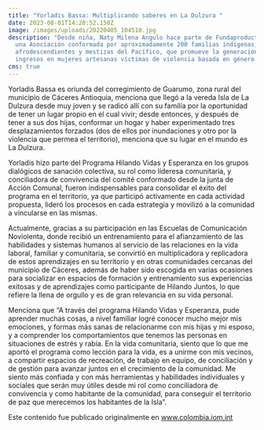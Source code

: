 ```yaml
---
title: "Yorladis Bassa: Multiplicando saberes en La Dulzura "
date: 2023-08-01T14:20:52.150Z
image: /images/uploads/20220405_104510.jpg
description: "Desde niña, Naty Milena Angulo hace parte de Fundaproductividad,
  una Asociación conformada por aproximadamente 200 familias indígenas,
  afrodescendientes y mestizas del Pacífico, que promueve la generación de
  ingresos en mujeres artesanas víctimas de violencia basada en género.   "
cms: true
---
```

Yorladis Bassa es oriunda del corregimiento de Guarumo, zona rural del municipio de Cáceres Antioquia, menciona que llegó a la vereda Isla de La Dulzura desde muy joven y se radicó allí con su familia por la oportunidad de tener un lugar propio en el cual vivir; desde entonces, y después de tener a sus dos hijas, conformar un hogar y haber experimentado tres desplazamientos forzados (dos de ellos por inundaciones y otro por la violencia que permea el territorio), menciona que su lugar en el mundo es La Dulzura.  

Yorladis hizo parte del Programa Hilando Vidas y Esperanza en los grupos dialógicos de sanación colectiva, su rol como líderesa comunitaria, y conciliadora de convivencia del comité conformado desde la junta de Acción Comunal, fueron indispensables para consolidar el éxito del programa en el territorio, ya que participó activamente en cada actividad propuesta, lideró los procesos en cada estrategia y movilizó a la comunidad a vincularse en las mismas.   

Actualmente, gracias a su participación en las Escuelas de Comunicación Noviolenta, donde recibió un entrenamiento para el afianzamiento de las habilidades y sistemas humanos al servicio de las relaciones en la vida laboral, familiar y comunitaria, se convirtió en multiplicadora y replicadora de estos aprendizajes en su territorio y en otras comunidades cercanas del municipio de Cáceres, además de haber sido escogida en varias ocasiones para socializar en espacios de formación y entrenamiento sus experiencias exitosas y de aprendizajes como participante de Hilando Juntos, lo que refiere la llena de orgullo y es de gran relevancia en su vida personal.  

Menciona que “A través del programa Hilando Vidas y Esperanza, pude aprender muchas cosas, a nivel familiar logré conocer mucho mejor mis emociones, y formas más sanas de relacionarme con mis hijas y mi esposo, y a comprender los comportamientos que tenemos las personas en situaciones de estrés y rabia. En la vida comunitaria, siento que lo que me aportó el programa como lección para la vida, es a unirme con mis vecinos, a compartir espacios de recreación, de trabajo en equipo, de conciliación y de gestión para avanzar juntos en el crecimiento de la comunidad. Me siento más confiada y con más herramientas y habilidades individuales y sociales que serán muy útiles desde mi rol como conciliadora de convivencia y como habitante de la comunidad, para conseguir el territorio de paz que merecemos los habitantes de la Isla”.

Este contenido fue publicado originalmente en www.colombia.iom.int